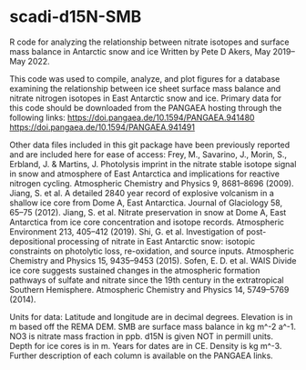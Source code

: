 # scadi-d15N-SMB
R code for analyzing the relationship between nitrate isotopes and surface mass balance in Antarctic snow and ice
Written by Pete D Akers, May 2019–May 2022.

This code was used to compile, analyze, and plot figures for a database examining the relationship between ice sheet surface mass balance and nitrate nitrogen isotopes in East Antarctic snow and ice. Primary data for this code should be downloaded from the PANGAEA hosting through the following links:
https://doi.pangaea.de/10.1594/PANGAEA.941480
https://doi.pangaea.de/10.1594/PANGAEA.941491

Other data files included in this git package have been previously reported and are included here for ease of access:
Frey, M., Savarino, J., Morin, S., Erbland, J. & Martins, J. Photolysis imprint in the nitrate stable isotope signal in snow and atmosphere of East Antarctica and implications for reactive nitrogen cycling. Atmospheric Chemistry and Physics 9, 8681–8696 (2009).
Jiang, S. et al. A detailed 2840 year record of explosive volcanism in a shallow ice core from Dome A, East Antarctica. Journal of Glaciology 58, 65–75 (2012).
Jiang, S. et al. Nitrate preservation in snow at Dome A, East Antarctica from ice core concentration and isotope records. Atmospheric Environment 213, 405–412 (2019).
Shi, G. et al. Investigation of post-depositional processing of nitrate in East Antarctic snow: isotopic constraints on photolytic loss, re-oxidation, and source inputs. Atmospheric Chemistry and Physics 15, 9435–9453 (2015).
Sofen, E. D. et al. WAIS Divide ice core suggests sustained changes in the atmospheric formation pathways of sulfate and nitrate since the 19th century in the extratropical Southern Hemisphere. Atmospheric Chemistry and Physics 14, 5749–5769 (2014).

Units for data:
Latitude and longitude are in decimal degrees.
Elevation is in m based off the REMA DEM.
SMB are surface mass balance in kg m^-2 a^-1.
NO3 is nitrate mass fraction in ppb.
d15N is given NOT in permill units.
Depth for ice cores is in m.
Years for dates are in CE.
Density is kg m^-3.
Further description of each column is available on the PANGAEA links.
